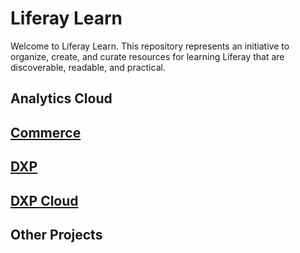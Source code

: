 # Liferay Learn

Welcome to Liferay Learn. This repository represents an initiative to organize, create, and curate resources for learning Liferay that are discoverable, readable, and practical.

## Analytics Cloud

## [Commerce](./docs/commerce/2.x/en/README.md)

## [DXP](./docs/dxp/7.2.x/en/README.md)

## [DXP Cloud](./docs/dxp-cloud/latest/en/README.md)

## Other Projects

